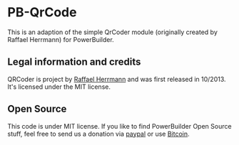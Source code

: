 # PB-QrCode
This is an adaption of the simple QrCoder module (originally created by Raffael Herrmann) for PowerBuilder.

## Legal information and credits
QRCoder is project by [Raffael Herrmann](http://raffaelherrmann.de) and was first released 
in 10/2013. It's licensed under the MIT license.

## Open Source
This code is under MIT license. If you like to find PowerBuilder Open Source stuff, feel free to send us a donation via [paypal](https://www.paypal.com/cgi-bin/webscr?cmd=_s-xclick&hosted_button_id=EV6X2PMRBN9CN) or use [Bitcoin](http://bitcoin:1PtXE75nZt3Cu5kdfD2eVX2rrjjNJu4T6N?label=Github&amount=0.10&message=donation).
